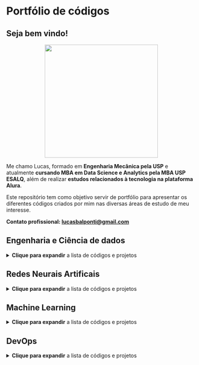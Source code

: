 # Portfólio de códigos

## Seja bem vindo! 

<p align="center">
  <img width="300" height="300" src="https://avatars.githubusercontent.com/u/122104166?s=400&u=3f32c0107a43c2e99f8e61603c25c094a5553182&v=4">
</p>

Me chamo Lucas, formado em **Engenharia Mecânica pela USP** e atualmente **cursando MBA em Data Science e Analytics pela MBA USP ESALQ**, além de realizar **estudos relacionados à tecnologia na plataforma Alura**.

Este repositório tem como objetivo servir de portfólio para apresentar os diferentes códigos criados por mim nas diversas áreas de estudo de meu interesse.

**Contato profissional: lucasbalponti@gmail.com**

## Engenharia e Ciência de dados

<details>
<summary><b>Clique para expandir</b> a lista de códigos e projetos</summary>
<br>

Os códigos abaixo têm como objetivo a importação, manipulação, e/ou análise de bases de dados:

| Nome | Descrição |
| -- | --|
| [Apache Airflow - Pipeline de dados](https://github.com/lucasbalponti/Apache-Airflow---Pipeline-de-dados) | Projeto onde foi desenvolvida uma pipeline de dados para execução semanal via Apache Airflow e Python |
| [Apache Beam - Pipeline de dados](https://github.com/lucasbalponti/Apache-Beam---Data-Pipeline) | Projeto onde foi desenvolvida uma pipeline de dados onde duas bases de dados grandes foram tratadas utilizando o Apache Beam |
| [Regressão Linear](./Ciência%20de%20dados/Regressões%20Lineares.ipynb) | Código onde foi realizada uma regressão logística para estimar valores de consumo de combustível  |
| [Regressão Logística](./Ciência%20de%20dados/Regressão%20Logística.ipynb) | Código onde foi realizada uma regressão logística para 'prever' quais candidatos seriam eleitos em uma eleição  |
| [Série Temporal e Previsão](./Ciência%20de%20dados/Série%20Temporal%20e%20Previsão.ipynb) | Código onde foi analisada uma série temporal de passageiros em voos comerciais, bem como a decomposição da série e a previsão de períodos futuros  |
| [Importação e manipulação - top 25 ações](./Ciência%20de%20dados/Manipulação%20e%20importação%20-%20base%20top%2025%20ações.py) | Script para identificar as 25 ações cujas empresas tem os maiores valores de mercado e então a importar a base histórica dessas ações, visando posteriormente a criação de dashboards. |
| [Manipulação de base de dados - Análise de acesso à Oportunidade](./Ciência%20de%20dados/Manipulação%20base%20de%20dados%20-%20Análise%20de%20Acesso%20à%20Oportunidades.ipynb) | Código onde foi feita a manipulação e análise de uma base de dados contendo informações sobre acesso à oportunidade |

</details>

## Redes Neurais Artificais

<details>
<summary><b>Clique para expandir</b> a lista de códigos e projetos</summary>
<br>
No que abrange as redes neurais artificiais, é de grande importância entender o __funcionamento de seus algoritmos__ para poder utilizá-los da maneira mais adequada. 

Portanto, os códigos abaixo têm o objetivo de compreender o funcionamento dos algoritmos dos diferentes tipos de redes neurais artificiais existentes:

| Nome | Descrição |
| -- | --|
| [Perceptron 3 Camadas - Momentum](./Redes%20Neurais/Perceptron%203%20Camadas%20-%20Momentum.py) | Rede neural perceptron de 3 camadas utilizando momentum para melhorar a velocidade de treinamento |
| [Perceptron 3 Camadas - Time Delay](./Redes%20Neurais/Perceptron%203%20Camadas%20-%20Time%20Delay.py) | Rede neural perceptron de 3 camadas *time delay* para sistemas que variam no tempo |
| [Funções de Base Radial](./Redes%20Neurais/Funções%20de%20Base%20Radial%20-%203%20Camadas.py) | Rede neural de 3 camadas com funções de base radial |
| [Rede Recorrente de Hopfield](./Redes%20Neurais/Redes%20recorrentes%20de%20Hopfield.py) | Rede neural recorrente utilizada para memorização |
| [Rede Auto-Organizável de Konohen](./Redes%20Neurais/Rede%20Auto-organizável%20de%20Konohen.py) | Rede neural auto-organizável de Konohen para classificação |
| [Redes Neurais na Prática Utilizando Keras](./Redes%20Neurais/Redes%20Neurais%20com%20Keras.ipynb) | Criando uma rede neural na prática utilizando a biblioteca Keras no Python |

</details>

## Machine Learning

<details>
<summary><b>Clique para expandir</b> a lista de códigos e projetos</summary>
<br>

Nos códigos abaixo foram utilizadas diferentes bibliotecas Python de Machine Learning para realizar a criação e treinamento de modelos de aprendizado de máquina, avaliando as matrizes de confusão resultantes e suas taxas de acerto e erro:

| Nome | Descrição |
| -- | --|
| [Naive Bayes](./Machine%20Learning/Naive%20Bayes.ipynb) | Neste código foi treinado um classificador Naive Bayes. Naive Bayes é uma técnica para construir classificadores, considerando que toda característica é independente uma da outra |
| [Árvore de decisão](./Machine%20Learning/Árvore%20de%20decisão.ipynb) | Neste código foi treinada uma Árvore de decisão. A Árvore de decisão é um algoritmo utilizado para classificação e regressão através de nós de decisão |
| [Seleção de atributos](./Machine%20Learning/Seleção%20de%20atributos.ipynb) | Neste código foi feita uma analise dos atributos mais importantes para a criação do modelo, e então os mesmos foram utilizados para criar um novo modelo |
| [Aprendizado baseado em instância - KNN](./Machine%20Learning/Aprendizado%20baseado%20em%20instância%20-%20KNN.ipynb) | Neste código foi treinado um classificador baseado em instância. Os classificadores baseados em instância simplesmente armazenam os exemplos de treinamento ao criar um novo modelo. No exemplo foi utilizado o K-Nearest Neighbors |
| [Ensemble Learning - Random Forest](./Machine%20Learning/Ensemble%20Learning%20-%20Random%20Forest.ipynb) | Neste código foi treinado um método 'ensemble'. Estes métodos utilizando multiplos algoritmos de aprendizado para obter melhor performance preditiva. No exemplo foi utilizado o Random Forest, que utiliza multiplas árvores de decisão |
| [Agrupamento com K-means](./Machine%20Learning/Agrupamento%20com%20K-means.ipynb) | Neste código foi treinado um agrupador K-means. Este agrupador segrega pontos de dados em torno de centroides, particionando as n observações em k grupos |
| [Agrupamento com C-means](./Machine%20Learning/C-Means.ipynb) | Neste código foi treinado um agrupador C-means. Este agrupador permite que cada elemento possa pertencer a mais de um grupo |
| [Agrupamento com K-medoids](./Machine%20Learning/K-Medoids.ipynb) | Neste código foi treinado um agrupador K-medoids. Este agrupador é similar ao K-means, mas escolhe pontos de dados reais como centroides, facilitando a interpretação |
| [Regras de associação](./Machine%20Learning/Regras%20de%20associação.ipynb) | Neste código foi treinado um algoritmo de regras de associação. As regras de associação são utilizadas para descobrir elementos que ocorrem em comum dentro de um determinado conjunto de dados |

</details>

## DevOps

<details>
<summary><b>Clique para expandir</b> a lista de códigos e projetos</summary>
<br>

Nos códigos abaixo estarão representados projetos relacionados à devops, infraestrutura como código, CI/CD, entre outros.

| Nome | Descrição |
| -- | --|
| [Projeto de Infraestrutura Como Código](https://github.com/lucasbalponti/estudos-IAC-ansible-terraform) | Projeto onde foi desenvolvida uma infraestrutura na AWS utilizando Terraform e Ansible |
| [Projeto de CI e pipelines no Github Actions](https://github.com/lucasbalponti/CI-e-pipelines-no-Github-Actions) | Projeto onde foram desenvolvidos workflows no github actions para testar o funcionamento de um código, realizar a compilação do mesmo e criar uma imagem do programa no docker sempre que um commit fosse realizado. |
| [Projeto de Observabilidade e Monitoramento](https://github.com/lucasbalponti/Observabilidade-e-Monitoramento---Prometheus-Grafana-e-Alertmanager/) | Projeto onde foi feita a configuração do actuator, Prometheus e Grafana para observabilidade de uma aplicação de exemplo, além da configuração do Alert Manager |

</details>